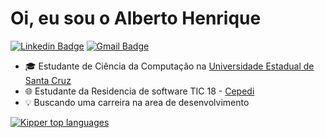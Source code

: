 <h1> Oi, eu sou o Alberto Henrique </h1>

[![Linkedin Badge](https://img.shields.io/badge/-LinkedIn-6633cc?style=flat-square&logo=Linkedin&logoColor=white&link=https://www.linkedin.com/in/fernanda-kipper-5958a61a9/)](https://www.linkedin.com/in/alberto-henrique-1715bb177/)
[![Gmail Badge](https://img.shields.io/badge/-ahmjesus.cic@uesc.br-6633cc?style=flat-square&logo=Gmail&logoColor=white&link=mailto:ahmjesus.cic@uesc.br)](mailto:ahmjesus.cic@uesc.br)

- 🎓 Estudante de Ciência da Computação na [Universidade Estadual de Santa Cruz](http://www.uesc.br/)
- 🌐 Estudante da Residencia de software TIC 18 - [Cepedi](https://residenciatic18.cepedi.org.br/)
- 💡 Buscando uma carreira na area de desenvolvimento

[![Kipper top languages](https://github-readme-stats.vercel.app/api/top-langs/?username=albertolunia&theme=blue-white)](https://github.com/anuraghazra/github-readme-stats)
<!---
albertolunia/albertolunia is a ✨ special ✨ repository because its `README.md` (this file) appears on your GitHub profile.
You can click the Preview link to take a look at your changes.
--->
